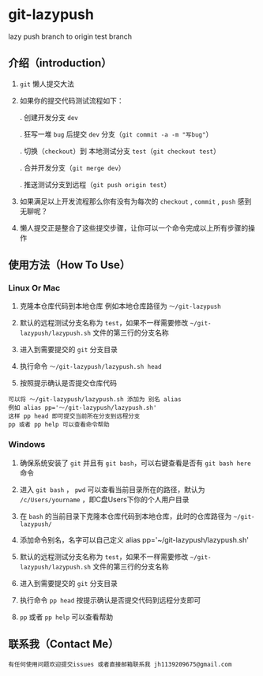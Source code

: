 # git-lazypush

lazy push branch to origin test branch

## 介绍（introduction）

1. `git` 懒人提交大法

2. 如果你的提交代码测试流程如下：

    . 创建开发分支 `dev`

    . 狂写一堆 `bug` 后提交 `dev` 分支（`git commit -a -m "写bug"`）

    . 切换（`checkout`）到 本地测试分支 `test`（`git checkout test`）

    . 合并开发分支（`git merge dev`）

    . 推送测试分支到远程（`git push origin test`）

3. 如果满足以上开发流程那么你有没有为每次的 `checkout` , `commit` , `push` 感到无聊呢？ 

4. 懒人提交正是整合了这些提交步骤，让你可以一个命令完成以上所有步骤的操作

## 使用方法（How To Use）

### Linux Or Mac

1. 克隆本仓库代码到本地仓库 例如本地仓库路径为 `～/git-lazypush`

2. 默认的远程测试分支名称为 `test`，如果不一样需要修改 `~/git-lazypush/lazypush.sh` 文件的第三行的分支名称

3. 进入到需要提交的 `git` 分支目录

4. 执行命令 `～/git-lazypush/lazypush.sh head`

5. 按照提示确认是否提交仓库代码

```
可以将 ～/git-lazypush/lazypush.sh 添加为 别名 alias
例如 alias pp='～/git-lazypush/lazypush.sh'
这样 pp head 即可提交当前所在分支到远程分支
pp 或者 pp help 可以查看命令帮助
```

### Windows

1. 确保系统安装了 `git` 并且有 `git bash`，可以右键查看是否有 `git bash here` 命令

2. 进入 `git bash` ， `pwd` 可以查看当前目录所在的路径，默认为 `/c/Users/yourname` ，即C盘Users下你的个人用户目录

3. 在 `bash` 的当前目录下克隆本仓库代码到本地仓库，此时的仓库路径为 `~/git-lazypush/`

4. 添加命令别名，名字可以自己定义 alias pp='~/git-lazypush/lazypush.sh'

5. 默认的远程测试分支名称为 `test`，如果不一样需要修改 `~/git-lazypush/lazypush.sh` 文件的第三行的分支名称

6. 进入到需要提交的 `git` 分支目录

7. 执行命令 `pp head` 按提示确认是否提交代码到远程分支即可

8. `pp` 或者 `pp help` 可以查看帮助

## 联系我（Contact Me）

``` 
有任何使用问题欢迎提交issues 或者直接邮箱联系我 jh1139209675@gmail.com
```